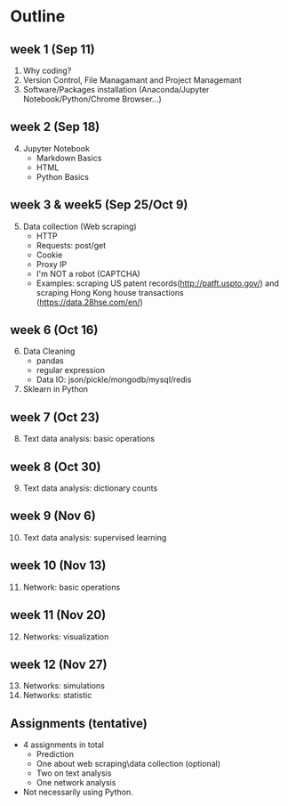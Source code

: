# Outline

## week 1 (Sep 11)
1. Why coding?
2. Version Control, File Managamant and Project Managemant
3. Software/Packages installation (Anaconda/Jupyter Notebook/Python/Chrome Browser...)


## week 2 (Sep 18)
4. Jupyter Notebook
    * Markdown Basics
    * HTML
    * Python Basics


## week 3 & week5 (Sep 25/Oct 9)
5. Data collection (Web scraping)
    * HTTP
    * Requests: post/get
    * Cookie
    * Proxy IP
    * I'm NOT a robot (CAPTCHA)
    * Examples: scraping US patent records(http://patft.uspto.gov/) and scraping Hong Kong house transactions (https://data.28hse.com/en/)

## week 6 (Oct 16) 
6. Data Cleaning
   * pandas
   * regular expression
   * Data IO: json/pickle/mongodb/mysql/redis
7. Sklearn in Python

## week 7 (Oct 23) 
8. Text data analysis: basic operations

## week 8 (Oct 30)
9. Text data analysis: dictionary counts

## week 9 (Nov 6)
10. Text data analysis: supervised learning

## week 10 (Nov 13)
11. Network: basic operations

## week 11 (Nov 20)
12. Networks: visualization

## week 12 (Nov 27)
13. Networks: simulations
14. Networks: statistic


## Assignments (tentative)
- 4 assignments in total
   - Prediction
   - One about web scraping\data collection (optional) 
   - Two on text analysis
   - One network analysis 
- Not necessarily using Python. 



